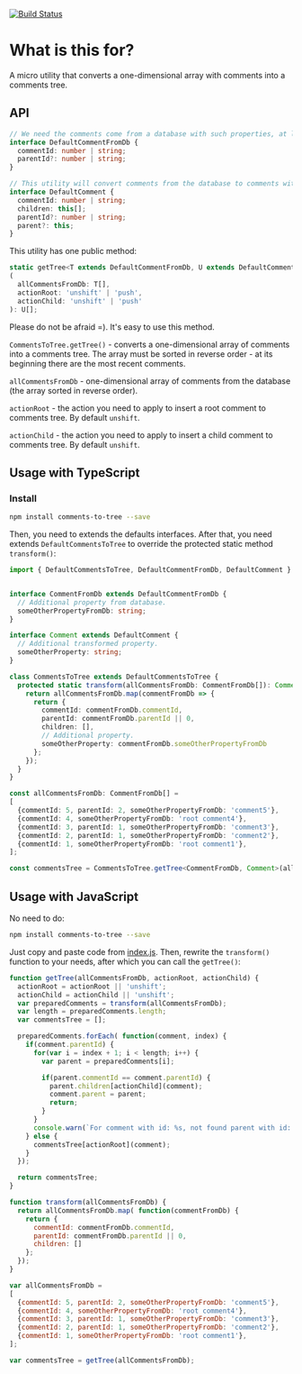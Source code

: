 [![Build Status](https://travis-ci.org/KostyaTretyak/comments-to-tree.svg?branch=master)](https://travis-ci.org/KostyaTretyak/comments-to-tree)

# What is this for?

A micro utility that converts a one-dimensional array with comments into a comments tree.

## API

```ts
// We need the comments come from a database with such properties, at least.
interface DefaultCommentFromDb {
  commentId: number | string;
  parentId?: number | string;
}

// This utility will convert comments from the database to comments with this interface.
interface DefaultComment {
  commentId: number | string;
  children: this[];
  parentId?: number | string;
  parent?: this;
}
```

This utility has one public method:

```ts
static getTree<T extends DefaultCommentFromDb, U extends DefaultComment>
(
  allCommentsFromDb: T[],
  actionRoot: 'unshift' | 'push',
  actionChild: 'unshift' | 'push'
): U[];
```

Please do not be afraid =). It's easy to use this method.

`CommentsToTree.getTree()` - converts a one-dimensional array of comments into a comments tree. The array must be sorted in reverse order - at its beginning there are the most recent comments.

`allCommentsFromDb` - one-dimensional array of comments from the database (the array sorted in reverse order).

`actionRoot` - the action you need to apply to insert a root comment to comments tree. By default `unshift`.

`actionChild` - the action you need to apply to insert a child comment to comments tree. By default `unshift`.

## Usage with TypeScript

### Install

```bash
npm install comments-to-tree --save
```

Then, you need to extends the defaults interfaces. After that, you need extends `DefaultCommentsToTree` to override the protected static method `transform()`:

```ts
import { DefaultCommentsToTree, DefaultCommentFromDb, DefaultComment } from 'comments-to-tree';


interface CommentFromDb extends DefaultCommentFromDb {
  // Additional property from database.
  someOtherPropertyFromDb: string;
}

interface Comment extends DefaultComment {
  // Additional transformed property.
  someOtherProperty: string;
}

class CommentsToTree extends DefaultCommentsToTree {
  protected static transform(allCommentsFromDb: CommentFromDb[]): Comment[] {
    return allCommentsFromDb.map(commentFromDb => {
      return {
        commentId: commentFromDb.commentId,
        parentId: commentFromDb.parentId || 0,
        children: [],
        // Additional property.
        someOtherProperty: commentFromDb.someOtherPropertyFromDb
      };
    });
  }
}

const allCommentsFromDb: CommentFromDb[] =
[
  {commentId: 5, parentId: 2, someOtherPropertyFromDb: 'comment5'},
  {commentId: 4, someOtherPropertyFromDb: 'root comment4'},
  {commentId: 3, parentId: 1, someOtherPropertyFromDb: 'comment3'},
  {commentId: 2, parentId: 1, someOtherPropertyFromDb: 'comment2'},
  {commentId: 1, someOtherPropertyFromDb: 'root comment1'},
];

const commentsTree = CommentsToTree.getTree<CommentFromDb, Comment>(allCommentsFromDb);
```

## Usage with JavaScript

No need to do:

```bash
npm install comments-to-tree --save
```

Just copy and paste code from [index.js](/src/index.js). Then, rewrite the `transform()` function to your needs, after which you can call the `getTree()`:

```js
function getTree(allCommentsFromDb, actionRoot, actionChild) {
  actionRoot = actionRoot || 'unshift';
  actionChild = actionChild || 'unshift';
  var preparedComments = transform(allCommentsFromDb);
  var length = preparedComments.length;
  var commentsTree = [];

  preparedComments.forEach( function(comment, index) {
    if(comment.parentId) {
      for(var i = index + 1; i < length; i++) {
        var parent = preparedComments[i];

        if(parent.commentId == comment.parentId) {
          parent.children[actionChild](comment);
          comment.parent = parent;
          return;
        }
      }
      console.warn(`For comment with id: %s, not found parent with id: %s`, comment.commentId, comment.parentId);
    } else {
      commentsTree[actionRoot](comment);
    }      
  });

  return commentsTree;
}

function transform(allCommentsFromDb) {
  return allCommentsFromDb.map( function(commentFromDb) {
    return {
      commentId: commentFromDb.commentId,
      parentId: commentFromDb.parentId || 0,
      children: []
    };
  });
}

var allCommentsFromDb =
[
  {commentId: 5, parentId: 2, someOtherPropertyFromDb: 'comment5'},
  {commentId: 4, someOtherPropertyFromDb: 'root comment4'},
  {commentId: 3, parentId: 1, someOtherPropertyFromDb: 'comment3'},
  {commentId: 2, parentId: 1, someOtherPropertyFromDb: 'comment2'},
  {commentId: 1, someOtherPropertyFromDb: 'root comment1'},
];

var commentsTree = getTree(allCommentsFromDb);
```